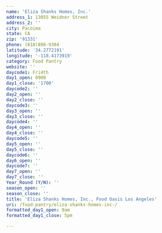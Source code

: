```yaml
---
name: 'Eliza Shanks Homes, Inc.'
address_1: 13055 Weidner Street
address_2: ''
city: Pacoima
state: CA
zip: '91331'
phone: (818)896-9304
latitude: '34.2772191'
longitude: '-118.4173919'
category: Food Pantry
website: ''
daycode1: Fri4th
day1_open: 0900
day1_close: '1700'
daycode2: ''
day2_open: ''
day2_close: ''
daycode3: ''
day3_open: ''
day3_close: ''
daycode4: ''
day4_open: ''
day4_close: ''
daycode5: ''
day5_open: ''
day5_close: ''
daycode6: ''
day6_open: ''
daycode7: ''
day7_open: ''
day7_close: ''
Year_Round (Y/N): ''
season_open: ''
season_close: ''
title: 'Eliza Shanks Homes, Inc., Food Oasis Los Angeles'
uri: /food-pantry/eliza-shanks-homes-inc-/
formatted_day1_open: 9am
formatted_day1_close: 5pm

---
```

